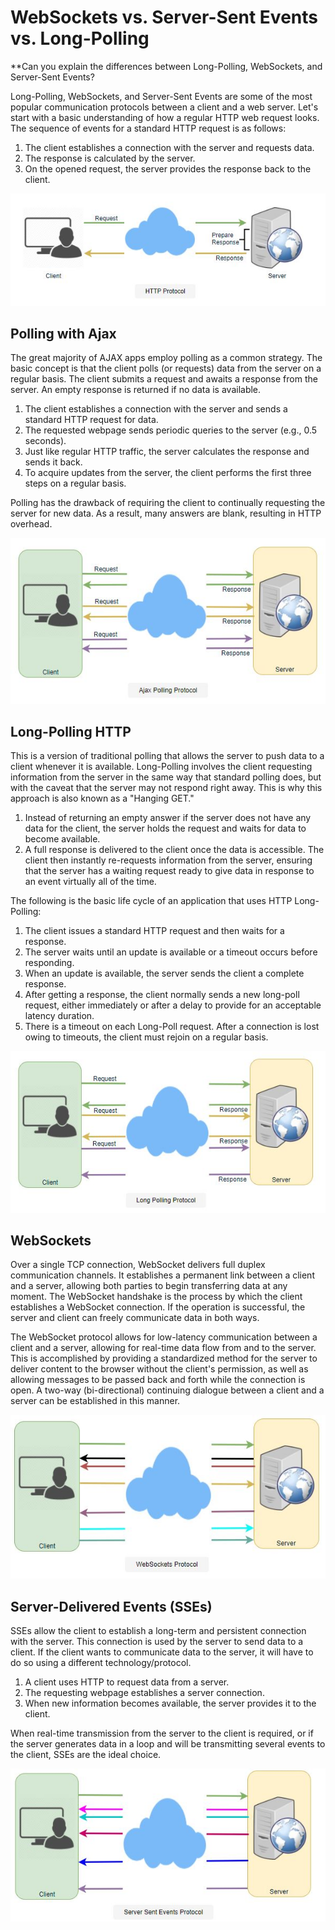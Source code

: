 # WebSockets vs. Server-Sent Events vs. Long-Polling

**Can you explain the differences between Long-Polling, WebSockets, and Server-Sent Events?

Long-Polling, WebSockets, and Server-Sent Events are some of the most popular communication protocols between a client and a web server. Let's start with a basic understanding of how a regular HTTP web request looks. The sequence of events for a standard HTTP request is as follows:

1. The client establishes a connection with the server and requests data.
2. The response is calculated by the server.
3. On the opened request, the server provides the response back to the client.

<p align="center"> 
  <kbd>
  <a href="https://github.com/jayaemekar/systemdesign" target="_blank"><img src="../docs/images/Events1.JPG">
  </a>
  </kbd>
</p>

## Polling with Ajax
The great majority of AJAX apps employ polling as a common strategy. The basic concept is that the client polls (or requests) data from the server on a regular basis. The client submits a request and awaits a response from the server. An empty response is returned if no data is available.

1. The client establishes a connection with the server and sends a standard HTTP request for data.
2. The requested webpage sends periodic queries to the server (e.g., 0.5 seconds).
3. Just like regular HTTP traffic, the server calculates the response and sends it back.
4. To acquire updates from the server, the client performs the first three steps on a regular basis.

Polling has the drawback of requiring the client to continually requesting the server for new data. As a result, many answers are blank, resulting in HTTP overhead.

<p align="center"> 
  <kbd>
  <a href="https://github.com/jayaemekar/systemdesign" target="_blank"><img src="../docs/images/Events2.JPG">
  </a>
  </kbd>
</p>

## Long-Polling HTTP
This is a version of traditional polling that allows the server to push data to a client whenever it is available. Long-Polling involves the client requesting information from the server in the same way that standard polling does, but with the caveat that the server may not respond right away. This is why this approach is also known as a "Hanging GET."

1. Instead of returning an empty answer if the server does not have any data for the client, the server holds the request and waits for data to become available.
2. A full response is delivered to the client once the data is accessible. The client then instantly re-requests information from the server, ensuring that the server has a waiting request ready to give data in response to an event virtually all of the time.

The following is the basic life cycle of an application that uses HTTP Long-Polling:

1. The client issues a standard HTTP request and then waits for a response.
2. The server waits until an update is available or a timeout occurs before responding.
3. When an update is available, the server sends the client a complete response.
4. After getting a response, the client normally sends a new long-poll request, either immediately or after a delay to provide for an acceptable latency duration.
5. There is a timeout on each Long-Poll request. After a connection is lost owing to timeouts, the client must rejoin on a regular basis.

<p align="center"> 
  <kbd>
  <a href="https://github.com/jayaemekar/systemdesign" target="_blank"><img src="../docs/images/Events3.JPG">
  </a>
  </kbd>
</p>

## WebSockets

Over a single TCP connection, WebSocket delivers full duplex communication channels. It establishes a permanent link between a client and a server, allowing both parties to begin transferring data at any moment. The WebSocket handshake is the process by which the client establishes a WebSocket connection. If the operation is successful, the server and client can freely communicate data in both ways.

The WebSocket protocol allows for low-latency communication between a client and a server, allowing for real-time data flow from and to the server. This is accomplished by providing a standardized method for the server to deliver content to the browser without the client's permission, as well as allowing messages to be passed back and forth while the connection is open. A two-way (bi-directional) continuing dialogue between a client and a server can be established in this manner.

<p align="center"> 
  <kbd>
  <a href="https://github.com/jayaemekar/systemdesign" target="_blank"><img src="../docs/images/Events4.JPG">
  </a>
  </kbd>
</p>

## Server-Delivered Events (SSEs)
SSEs allow the client to establish a long-term and persistent connection with the server. This connection is used by the server to send data to a client. If the client wants to communicate data to the server, it will have to do so using a different technology/protocol.

1. A client uses HTTP to request data from a server.
2. The requesting webpage establishes a server connection.
3. When new information becomes available, the server provides it to the client.

When real-time transmission from the server to the client is required, or if the server generates data in a loop and will be transmitting several events to the client, SSEs are the ideal choice.

<p align="center"> 
  <kbd>
  <a href="https://github.com/jayaemekar/systemdesign" target="_blank"><img src="../docs/images/Events5.JPG">
  </a>
  </kbd>
</p>
